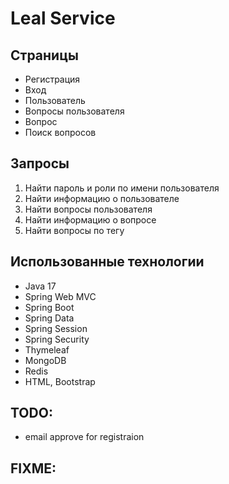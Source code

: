 # Leal Service

## Страницы

- Регистрация
- Вход
- Пользователь
- Вопросы пользователя
- Вопрос
- Поиск вопросов

## Запросы

1. Найти пароль и роли по имени пользователя
2. Найти информацию о пользователе
3. Найти вопросы пользователя
4. Найти информацию о вопросе
5. Найти вопросы по тегу

## Использованные технологии

- Java 17
- Spring Web MVC
- Spring Boot
- Spring Data
- Spring Session
- Spring Security
- Thymeleaf
- MongoDB
- Redis
- HTML, Bootstrap

## TODO:

- email approve for registraion

## FIXME:

